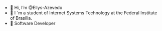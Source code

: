 - 👋 Hi, I’m @Ellys-Azevedo
- 💞️ I ´m a student of Internet Systems Technology at the Federal Institute of Brasília.
- 🌱 Software Developer

